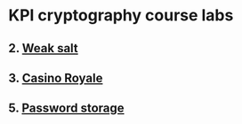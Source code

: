 # KPI cryptography course labs 

## 2. **[Weak salt](https://github.com/fleischgewehr/crypto-labs/tree/master/salsa)**

## 3. **[Casino Royale](https://github.com/fleischgewehr/crypto-labs/tree/master/casino_royale)**

## 5. **[Password storage](https://github.com/fleischgewehr/crypto-labs/tree/master/passwords)**
